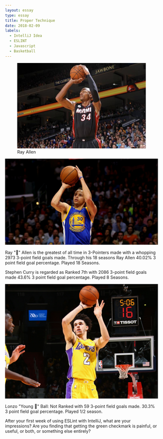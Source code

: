 ```yaml
---
layout: essay
type: essay
title: Proper Technique
date: 2018-02-09
labels:
  - IntelliJ Idea
  - ESLINT
  - Javascript
  - Basketball
---
```


<figure>
<img class="ui small left circular floated image" src="../images/Rallen-shooting.jpg">
<figcaption> Ray Allen</figcaption>
</figure>

<img class="ui small right circular floated image" src="../images/Curry_shooting.jpg">

Ray "🐐" Allen is the greatest of all time in 3-Pointers made with a whopping 2973 3-point field goals made. Through his 18 seasons Ray Allen
40.02% 3 point field goal percentage.
Played 18 Seasons.



Stephen Curry is regarded as Ranked 7th with 2086 3-point field goals made
43.6% 3 point field goal percentage.
Played 8 Seasons.

<img class="ui small left circular floated image" src="../images/lonzo-shooting.jpg">

Lonzo "Young 🐐" Ball:
Not Ranked with 59 3-point field goals made.
30.3% 3 point field goal percentage.
Played 1/2 season.

After your first week of using ESLint with IntelliJ, what are your impressions? Are you finding that getting the green checkmark is painful, or useful, or both, or something else entirely?
